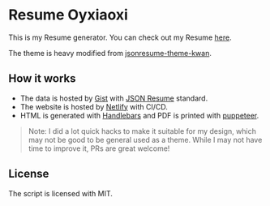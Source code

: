 # Resume Oyxiaoxi

This is my Resume generator. You can check out my Resume [here](https://resume.oxiaoxi.com).

The theme is heavy modified from [jsonresume-theme-kwan](https://github.com/icoloma/jsonresume-theme-kwan).

## How it works

- The data is hosted by [Gist](https://gist.github.com/oyxiaoxi/ceb04ede6daf195eaf51e32b6aef5d4e) with [JSON Resume](https://jsonresume.org/) standard.
- The website is hosted by [Netlify](http://netlify.com/) with CI/CD.
- HTML is generated with [Handlebars](https://handlebarsjs.com/) and PDF is printed with [puppeteer](https://github.com/puppeteer/puppeteer/).

> Note: I did a lot quick hacks to make it suitable for my design, which may not be good to be general used as a theme. While I may not have time to improve it, PRs are great welcome!

## License

The script is licensed with MIT.
